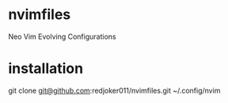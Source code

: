 # nvimfiles
Neo Vim Evolving Configurations

# installation
git clone git@github.com:redjoker011/nvimfiles.git ~/.config/nvim
